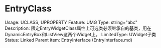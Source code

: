 # EntryClass

Usage: UCLASS, UPROPERTY
Feature: UMG
Type: string="abc"
Description: 限定EntryWidgetClass属性上可选类必须继承自的基类，用在DynamicEntryBox和ListView这两个Widget上。
LimitedType: UWidget子类
Status: Linked
Parent item: EntryInterface (EntryInterface.md)